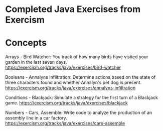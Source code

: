 # Completed Java Exercises from Exercism

# Concepts
Arrays - Bird Watcher: You track of how many birds have visited your garden in the last seven days.
https://exercism.org/tracks/java/exercises/bird-watcher

Booleans - Annalyns Infiltration: Determine actions based on the state of three characters found and whether Annalyn's pet dog is present.
https://exercism.org/tracks/java/exercises/annalyns-infiltration

Conditions - Blackjack: Simulate a strategy for the first turn of a Blackjack game.
https://exercism.org/tracks/java/exercises/blackjack

Numbers - Cars, Assemble: Write code to analyze the production of an assembly line in a car factory. 
https://exercism.org/tracks/java/exercises/cars-assemble
